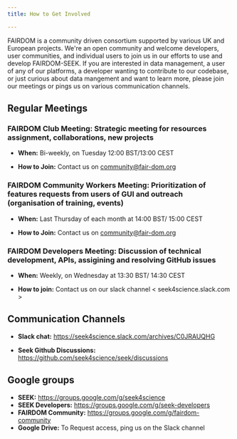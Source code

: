 ```yaml
---
title: How to Get Involved

---
```



FAIRDOM is a community driven consortium supported by various UK and European projects. We're an open community and welcome developers, user communities, 
and individual users to join us in our efforts to use and develop FAIRDOM-SEEK.
If you are interested in data management, a user of any of our platforms, a developer wanting to contribute to our codebase, or just curious about data mangement and want to learn more, 
please join our meetings or pings us on various communication channels.

## Regular Meetings 

### FAIRDOM Club Meeting: Strategic meeting for resources assignment, collaborations, new projects

* **When:**  Bi-weekly, on Tuesday 12:00 BST/13:00 CEST

* **How to Join:** Contact us on <community@fair-dom.org>


### FAIRDOM Community Workers Meeting: Prioritization of features requests from users of GUI and outreach (organisation of training, events)

* **When:** Last Thursday of each month at 14:00 BST/ 15:00 CEST

* **How to Join:** Contact us on <community@fair-dom.org>


### FAIRDOM Developers Meeting: Discussion of technical development, APIs, assigining and resolving GitHub issues

* **When:**  Weekly, on Wednesday at 13:30 BST/ 14:30 CEST

* **How to join:** Contact us on our slack channel < seek4science.slack.com >


## Communication Channels 

* **Slack chat:** https://seek4science.slack.com/archives/C0JRAUQHG

* **Seek Github Discussions:** https://github.com/seek4science/seek/discussions 

## Google groups
* **SEEK:** https://groups.google.com/g/seek4science 
* **SEEK Developers:** https://groups.google.com/g/seek-developers 
* **FAIRDOM Community:**  https://groups.google.com/g/fairdom-community 
* **Google Drive:** To Request access, ping us on the Slack channel
